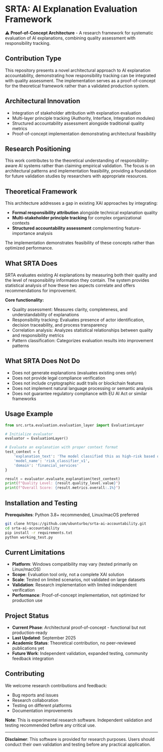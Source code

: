 # SRTA: AI Explanation Evaluation Framework

⚠️ **Proof-of-Concept Architecture** - A research framework for systematic evaluation of AI explanations, combining quality assessment with responsibility tracking.

## Contribution Type

This repository presents a novel architectural approach to AI explanation accountability, demonstrating how responsibility tracking can be integrated with quality assessment. The implementation serves as a proof-of-concept for the theoretical framework rather than a validated production system.

## Architectural Innovation

- Integration of stakeholder attribution with explanation evaluation
- Multi-layer principle tracking (Authority, Interface, Integration modules)
- Structured accountability assessment alongside traditional quality metrics
- Proof-of-concept implementation demonstrating architectural feasibility

## Research Positioning

This work contributes to the theoretical understanding of responsibility-aware AI systems rather than claiming empirical validation. The focus is on architectural patterns and implementation feasibility, providing a foundation for future validation studies by researchers with appropriate resources.

## Theoretical Framework

This architecture addresses a gap in existing XAI approaches by integrating:
- **Formal responsibility attribution** alongside technical explanation quality
- **Multi-stakeholder principle tracking** for complex organizational contexts
- **Structured accountability assessment** complementing feature-importance analysis

The implementation demonstrates feasibility of these concepts rather than optimized performance.

## What SRTA Does

SRTA evaluates existing AI explanations by measuring both their quality and the level of responsibility information they contain. The system provides statistical analysis of how these two aspects correlate and offers recommendations for improvement.

**Core functionality:**
- Quality assessment: Measures clarity, completeness, and understandability of explanations
- Responsibility tracking: Evaluates presence of actor identification, decision traceability, and process transparency
- Correlation analysis: Analyzes statistical relationships between quality and responsibility metrics
- Pattern classification: Categorizes evaluation results into improvement patterns

## What SRTA Does Not Do

- Does not generate explanations (evaluates existing ones only)
- Does not provide legal compliance verification
- Does not include cryptographic audit trails or blockchain features
- Does not implement natural language processing or semantic analysis
- Does not guarantee regulatory compliance with EU AI Act or similar frameworks

## Usage Example

```python
from src.srta.evaluation.evaluation_layer import EvaluationLayer

# Initialize evaluator
evaluator = EvaluationLayer()

# Evaluate an explanation with proper context format
test_context = {
    'explanation_text': 'The model classified this as high-risk based on detected features: credit history (weight: 0.4), income ratio (weight: 0.3), employment status (weight: 0.3).',
    'model_name': 'risk_classifier_v1',
    'domain': 'financial_services'
}

result = evaluator.evaluate_explanation(test_context)
print(f"Quality Level: {result.quality_level.value}")
print(f"Overall Score: {result.metrics.overall:.1%}")
```

## Installation and Testing

**Prerequisites**: Python 3.8+ recommended, Linux/macOS preferred

```bash
git clone https://github.com/ubunturbo/srta-ai-accountability.git
cd srta-ai-accountability
pip install -r requirements.txt
python working_test.py
```

## Current Limitations

- **Platform**: Windows compatibility may vary (tested primarily on Linux/macOS)
- **Scope**: Evaluation tool only, not a complete XAI solution
- **Scale**: Tested on limited scenarios, not validated on large datasets
- **Validation**: Research implementation with limited independent verification
- **Performance**: Proof-of-concept implementation, not optimized for production use

## Project Status

- **Current Phase**: Architectural proof-of-concept - functional but not production-ready
- **Last Updated**: September 2025
- **Academic Status**: Theoretical contribution, no peer-reviewed publications yet
- **Future Work**: Independent validation, expanded testing, community feedback integration

## Contributing

We welcome research contributions and feedback:
- Bug reports and issues
- Research collaboration
- Testing on different platforms
- Documentation improvements

**Note**: This is experimental research software. Independent validation and testing recommended before any critical use.

---

**Disclaimer**: This software is provided for research purposes. Users should conduct their own validation and testing before any practical application.
